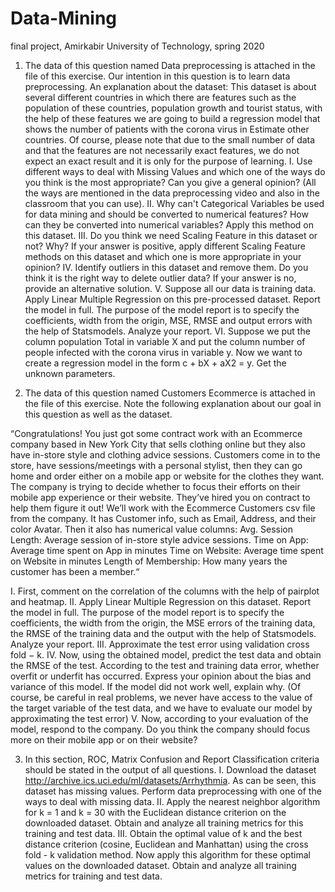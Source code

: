 # Data-Mining
final project, Amirkabir University of Technology, spring 2020

1.	The data of this question named Data preprocessing is attached in the file of this exercise. Our intention in this question is to learn data preprocessing.
An explanation about the dataset: This dataset is about several different countries in which there are features such as the population of these countries, population growth and tourist status, with the help of these features we are going to build a regression model that shows the number of patients with the corona virus in Estimate other countries. Of course, please note that due to the small number of data and that the features are not necessarily exact features, we do not expect an exact result and it is only for the purpose of learning.
  I.	Use different ways to deal with Missing Values and which one of the ways do you think is the most appropriate? Can you give a general opinion? (All the ways are mentioned in the data preprocessing video and also in the classroom that you can use).
  II.	 Why can't Categorical Variables be used for data mining and should be converted to numerical features? How can they be converted into numerical variables? Apply this method on this dataset.
  III.	Do you think we need Scaling Feature in this dataset or not? Why? If your answer is positive, apply different Scaling Feature methods on this dataset and which one is more appropriate in your opinion?
  IV.	Identify outliers in this dataset and remove them. Do you think it is the right way to delete outlier data? If your answer is no, provide an alternative solution.
  V.	Suppose all our data is training data. Apply Linear Multiple Regression on this pre-processed dataset. Report the model in full. The purpose of the model report is to specify the coefficients, width from the origin, MSE, RMSE and output errors with the help of Statsmodels. Analyze your report.
  VI.	Suppose we put the column population Total in variable X and put the column number of people infected with the corona virus in variable y. Now we want to create a regression model in the form c + bX + aX2 = y. Get the unknown parameters.


2.	The data of this question named Customers Ecommerce is attached in the file of this exercise. Note the following explanation about our goal in this question as well as the dataset.

“Congratulations! You just got some contract work with an Ecommerce company based in New York City that sells clothing online but they also have in-store style and clothing advice sessions. Customers come in to the store, have sessions/meetings with a personal stylist, then they can go home and order either on a mobile app or website for the clothes they want. 
The company is trying to decide whether to focus their efforts on their mobile app experience or their website. They’ve hired you on contract to help them figure it out! We’ll work with the Ecommerce Customers csv file from the company. It has Customer info, such as Email, Address, and their color Avatar. Then it also has numerical value columns:
Avg. Session Length: Average session of in-store style advice sessions.
Time on App: Average time spent on App in minutes
Time on Website: Average time spent on Website in minutes
Length of Membership: How many years the customer has been a member.“

  I.	First, comment on the correlation of the columns with the help of pairplot and heatmap.
  II.	Apply Linear Multiple Regression on this dataset. Report the model in full.
The purpose of the model report is to specify the coefficients, the width from the origin, the MSE errors of the training data, the RMSE of the training data and the output with the help of Statsmodels. Analyze your report.
  III.	Approximate the test error using validation cross fold − k.
  IV.	Now, using the obtained model, predict the test data and obtain the RMSE of the test. According to the test and training data error, whether overfit or underfit has occurred. Express your opinion about the bias and variance of this model. If the model did not work well, explain why. (Of course, be careful in real problems, we never have access to the value of the target variable of the test data, and we have to evaluate our model by approximating the test error)
V.	Now, according to your evaluation of the model, respond to the company.
Do you think the company should focus more on their mobile app or on their website?


3.	In this section, ROC, Matrix Confusion and Report Classification criteria should be stated in the output of all questions.
  I.	Download the dataset
 http://archive.ics.uci.edu/ml/datasets/Arrhythmia.
 As can be seen, this dataset has missing values. Perform data preprocessing with one of the ways to deal with missing data.
  II.	Apply the nearest neighbor algorithm for k = 1 and k = 30 with the Euclidean distance criterion on the downloaded dataset. Obtain and analyze all training metrics for this training and test data.
  III.	Obtain the optimal value of k and the best distance criterion (cosine, Euclidean and Manhattan) using the cross fold - k validation method. Now apply this algorithm for these optimal values on the downloaded dataset. Obtain and analyze all training metrics for training and test data.
